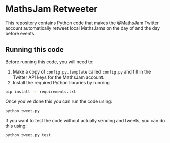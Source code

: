 MathsJam Retweeter
==================

This repository contains Python code that makes the [@MathsJam](https://twitter.com/mathsjam) Twitter account
automatically retweet local MathsJams on the day of and the day before events.

Running this code
-----------------
Before running this code, you will need to:

1. Make a copy of `config.py.template` called `config.py` and fill in the Twitter API keys for the MathsJam account.
2. Install the required Python libraries by running
```bash
pip install -r requirements.txt
```

Once you've done this you can run the code using:
```bash
python tweet.py
```

If you want to test the code without actually sending and tweets, you can do this using:
```bash
python tweet.py test
```
